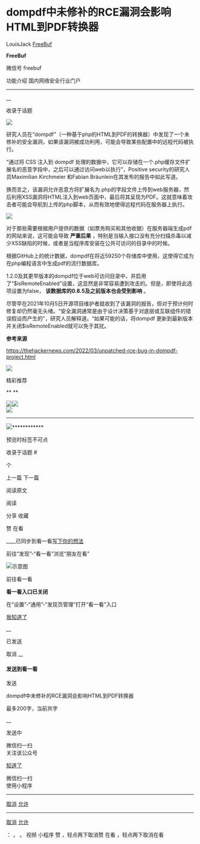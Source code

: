 #  dompdf中未修补的RCE漏洞会影响HTML到PDF转换器

LouisJack  [ FreeBuf ](javascript:void\(0\);)

**FreeBuf** ![]()

微信号 freebuf

功能介绍 国内网络安全行业门户

____

__

收录于话题

![](https://raw.githubusercontent.com/tuchuang9/tc1/refs/heads/main/public/20220318193528.png)

研究人员在“dompdf”（一种基于php的HTML到PDF的转换器）中发现了一个未修补的安全漏洞，如果该漏洞被成功利用，可能会导致某些配置中的远程代码被执行。

“通过将 CSS 注入到 dompdf 处理的数据中，它可以存储在一个.php缓存文件扩展名的恶意字段中，之后可以通过访问web以执行”，Positive
security的研究人员Maximilian Kirchmeier 和Fabian Bräunlein在其发布的报告中如此写道。

换而言之，该漏洞允许恶意方将扩展名为.php的字段文件上传到web服务器，然后利用XSS漏洞将HTML注入到web页面中，最后将其呈现为PDF。这就意味着攻击者可能会导航到上传的php脚本，从而有效地使得远程代码在服务器上执行。

![](https://raw.githubusercontent.com/tuchuang9/tc1/refs/heads/main/public/20220318193540.png)

对于那些需要根据用户提供的数据（如票务购买和其他收据）在服务器端生成pdf的网站来说，这可能会导致 **严重后果**
，特别是当输入接口没有充分扫描杀毒以减少XSS缺陷的时候，或者是当程序库安装在公共可访问的目录中的时候。

根据GitHub上的统计数据，dompdf在将近59250个存储库中使用，这使得它成为在php编程语言中生成pdf的流行数据库。

1.2.0及其更早版本的dompdf位于web可访问目录中，并启用了“$isRemoteEnabled”设置，这显然是非常容易遭到攻击的。但是，即使将此选项设置为false，
**该数据库的0.8.5及之前版本也会受到影响** 。

尽管早在2021年10月5日开源项目维护者就收到了该漏洞的报告，但对于预计何时修复却仍然毫无头绪。“安全漏洞通常是由于设计决策基于对底层或互联组件的错误假设而产生的”，研究人员解释道。“如果可能的话，将dompdf
更新到最新版本并关闭$isRemoteEnabled就可以免于其扰。  

 **参考来源**

https://thehackernews.com/2022/03/unpatched-rce-bug-in-dompdf-project.html

![](https://raw.githubusercontent.com/tuchuang9/tc1/refs/heads/main/public/20220318193541.png)  
  

精彩推荐

  
  
  
  
  
 ** **![]()****  
  
[![](https://raw.githubusercontent.com/tuchuang9/tc1/refs/heads/main/public/20220318193542.png)](https://mp.weixin.qq.com/s?__biz=Mzg2MTAwNzg1Ng==&mid=2247487250&idx=1&sn=ba8fd6364620305f829b909d8465b7b2&scene=21#wechat_redirect)[![](https://raw.githubusercontent.com/tuchuang9/tc1/refs/heads/main/public/20220318193543.png)](https://mp.weixin.qq.com/s?__biz=Mzg2MTAwNzg1Ng==&mid=2247487226&idx=1&sn=ae9abde9c0e9ebb6ec8f1cd74fc71a86&scene=21#wechat_redirect)  
[![](https://raw.githubusercontent.com/tuchuang9/tc1/refs/heads/main/public/20220318193544.png)](https://mp.weixin.qq.com/s?__biz=Mzg2MTAwNzg1Ng==&mid=2247487156&idx=1&sn=f4346a01c147c034245d3d29ba003696&scene=21#wechat_redirect)
** ** ** ** ** **
**![](https://raw.githubusercontent.com/tuchuang9/tc1/refs/heads/main/public/20220318193545.png)**************

预览时标签不可点

收录于话题 #

 个

上一篇 下一篇

阅读原文

阅读

分享 收藏

赞 在看

____已同步到看一看[写下你的想法](javascript:;)

前往“发现”-“看一看”浏览“朋友在看”

![示意图](//res.wx.qq.com/mmbizwap/zh_CN/htmledition/images/pic/appmsg/pic_like_comment5c9a6b.png)

前往看一看

**看一看入口已关闭**

在“设置”-“通用”-“发现页管理”打开“看一看”入口

[我知道了](javascript:;)

__

已发送

取消 __

####  发送到看一看

发送

dompdf中未修补的RCE漏洞会影响HTML到PDF转换器

最多200字，当前共字

__

发送中

微信扫一扫  
关注该公众号

[知道了](javascript:;)

微信扫一扫  
使用小程序

****

[取消](javascript:void\(0\);) [允许](javascript:void\(0\);)

****

[取消](javascript:void\(0\);) [允许](javascript:void\(0\);)

： ， 。 视频 小程序 赞 ，轻点两下取消赞 在看 ，轻点两下取消在看

